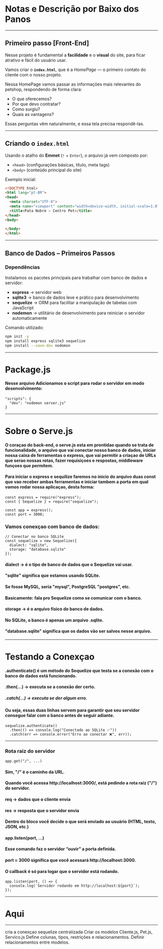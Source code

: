 # Notas e Descrição por Baixo dos Panos

---

## Primeiro passo [Front-End]  

Nesse projeto é fundamental a **facilidade** e o **visual** do site, para ficar atrativo e fácil do usuário usar.

Vamos criar o **`index.html`**, que é a *HomePage* — o primeiro contato do cliente com o nosso projeto.  

Nessa HomePage vamos passar as informações mais relevantes do petshop, respondendo de forma clara:

- O que oferecemos?
- Por que devo contratar?
- Como surgiu?
- Quais as vantagens?

Essas perguntas vêm naturalmente, e essa tela precisa respondê-las.

---

## Criando o `index.html`

Usando o atalho do **Emmet** (`!` + `Enter`), o arquivo já vem composto por:

- `<head>` (configurações básicas, título, meta tags)
- `<body>` (conteúdo principal do site)

Exemplo inicial:

```html
<!DOCTYPE html>
<html lang="pt-BR">
<head>
  <meta charset="UTF-8">
  <meta name="viewport" content="width=device-width, initial-scale=1.0">
  <title>Pata Nobre – Centro Pet</title>
</head>
<body>
  
</body>
</html>
```
---

## Banco de Dados – Primeiros Passos

### Dependências
Instalamos os pacotes principais para trabalhar com banco de dados e servidor:

- **express** → servidor web
- **sqlite3** → banco de dados leve e prático para desenvolvimento
- **sequelize** → ORM para facilitar a manipulação de tabelas com JavaScript
- **nodemon** → utilitário de desenvolvimento para reiniciar o servidor automaticamente

Comando utilizado:

```bash
npm init -y
npm install express sqlite3 sequelize
npm install --save-dev nodemon
```
---

# Package.js 

#### Nesse arquivo Adicionamos o script para rodar o servidor em modo desenvolvimento:

```
"scripts": {
  "dev": "nodemon server.js"
}

```
---

# Sobre o Serve.js 

#### O coraçao do back-end, o serve.js esta em prontidao quando se trata de funcionalidade, o arquivo que vai conectar nosso banco de dados, iniciar nossa caixa de ferramentas o express, que vai permitir a criaçao de URLs que serao nossas rotas, fazer requisiçoes e respostas, middleware funçoes que permitem.

#### Para iniciar o express e sequilize faremos no inicio do arquivo duas const que vao receber ambas ferramentas e iniciar tambem a porta em qual vamos rodar nossa aplicaçao, desta forma:

```
const express = require("express");
const { Sequelize } = require("sequelize");

const app = express();
const port = 3000;
```

### Vamos conexçao com banco de dados:

```
// Conectar no banco SQLite
const sequelize = new Sequelize({
  dialect: "sqlite",
  storage: "database.sqlite"
});
```

#### **dialect** → é o tipo de banco de dados que o Sequelize vai usar.

#### **"sqlite"** significa que estamos usando SQLite.

#### Se fosse MySQL, seria "mysql", PostgreSQL "postgres", etc.

#### Basicamente: fala pro Sequelize como se comunicar com o banco.

#### **storage** → é o arquivo físico do banco de dados.

#### No SQLite, o banco é apenas um arquivo .sqlite.

#### "database.sqlite" significa que os dados vão ser salvos nesse arquivo.

---

# Testando a Conexçao

#### .authenticate() é um método do Sequelize que testa se a conexão com o banco de dados está funcionando.

#### **.then(...)** → executa se a conexão der certo.

##### **.catch(...)** → executa se der algum erro.

#### Ou seja, essas duas linhas servem para garantir que seu servidor consegue falar com o banco antes de seguir adiante.

```
sequelize.authenticate()
  .then(() => console.log("Conectado ao SQLite ✅"))
  .catch(err => console.error("Erro ao conectar ❌", err));
```
--- 
### Rota raiz do servidor

```
app.get("/", ...)
```

#### Sim, "/" é o caminho da URL.

#### Quando você acessa **http://localhost:3000/**, está pedindo a rota raiz ("/") do servidor.

#### **req** → dados que o cliente envia

#### **res** → resposta que o servidor envia

#### Dentro do bloco você decide o que será enviado ao usuário (HTML, texto, JSON, etc.)

#### **app.listen(port, ...)**

#### Esse comando faz o servidor “ouvir” a porta definida.

#### **port = 3000** significa que você acessará http://localhost:3000.

#### O callback é só para logar que o servidor está rodando.


```
app.listen(port, () => {
  console.log(`Servidor rodando em http://localhost:${port}`);
});

```
---

# Aqui 

---

cria a conexçao sequelize centralizada 
Criar os modelos Cliente.js, Pet.js, Servico.js
Define colunas, tipos, restrições e relacionamentos.
Definir relacionamentos entre modelos.



